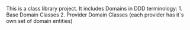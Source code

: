 ﻿This is a class library project.
It includes Domains in DDD terminology:
	1. Base Domain Classes
	2. Provider Domain Classes (each provider has it`s own set of domain entities)